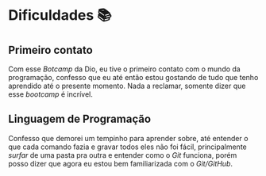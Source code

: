 # Dificuldades :books:





## Primeiro contato

Com esse *Botcamp* da Dio, eu tive o primeiro contato com o mundo da programação, confesso que eu até então estou gostando de tudo que tenho aprendido até o presente momento. Nada a reclamar, somente dizer que esse *bootcamp* é incrível.



## Linguagem de Programação

Confesso que demorei um tempinho para aprender sobre, até entender o que cada comando fazia e gravar todos eles não foi fácil, principalmente _surfar_ de uma pasta pra outra e entender como o *Git* funciona, porém posso dizer que agora eu estou bem familiarizada com o *Git/GitHub*.